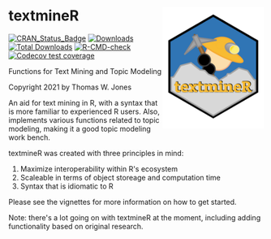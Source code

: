 
# textmineR <img src="man/figures/textmineR_v8.png" align="right" alt="textmineR logo"   width="200"/>
<!-- badges: start -->
[![CRAN_Status_Badge](http://www.r-pkg.org/badges/version/textmineR)](https://cran.r-project.org/package=textmineR)
[![Downloads](https://cranlogs.r-pkg.org/badges/textmineR)](https://CRAN.R-project.org/package=textmineR)
[![Total Downloads](https://cranlogs.r-pkg.org/badges/grand-total/textmineR?color=orange)](https://CRAN.R-project.org/package=textmineR)
[![R-CMD-check](https://github.com/TommyJones/textmineR/actions/workflows/R-CMD-check.yaml/badge.svg)](https://github.com/TommyJones/textmineR/actions/workflows/R-CMD-check.yaml)
[![Codecov test coverage](https://codecov.io/gh/TommyJones/textmineR/graph/badge.svg)](https://app.codecov.io/gh/TommyJones/textmineR)
<!-- badges: end -->



Functions for Text Mining and Topic Modeling 

Copyright 2021 by Thomas W. Jones

An aid for text mining in R, with a syntax that
    is more familiar to experienced R users. Also, implements various functions
    related to topic modeling, making it a good topic modeling work bench.
    

textmineR was created with three principles in mind:

1. Maximize interoperability within R's ecosystem 
2. Scaleable in terms of object storeage and computation time
3. Syntax that is idiomatic to R

Please see the vignettes for more information on how to get started.

Note: there's a lot going on with textmineR at the moment, including adding 
functionality based on original research. 


